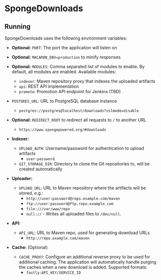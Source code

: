 # SpongeDownloads

## Running
SpongeDownloads uses the following environment variables:

- **Optional:** `PORT`: The port the application will listen on
- **Optional:** `MACARON_ENV=production` to minify responses
- **Optional:** `MODULES`: Comma separated list of modules to enable. By default, all modules are enabled.
  Available modules:

  - `indexer`: Maven repository proxy that indexes the uploaded artifacts
  - `api`: REST API implementation
  - `promote`: Promotion API endpoint for Jenkins (TBD)

- `POSTGRES_URL`: URL to PostgreSQL database instance
  - `postgres://postgres@localhost/downloads?sslmode=disable`

- **Optional:** `REDIRECT_ROOT` to redirect all requests to `/` to another URL
  - `https://www.spongepowered.org/#downloads`

- **Indexer:**
  - `UPLOAD_AUTH`: Username/password for authentication to upload artifacts
    - `user:password`
  - `GIT_STORAGE_DIR`: Directory to clone the Git repositories to, will be created automatically

- **Uploader:**
  - `UPLOAD_URL`: URL to Maven repository where the artifacts will be stored, e.g.:
    - `http://user:password@repo.example.com/maven`
    - `ftp://user:password@ftp.repo.example.com`
    - `file:///var/www/repo`
    - `null://` - Writes all uploaded files to `/dev/null`.

- **API:**
  - `API_URL`: URL to Maven repo, used for generating download URLs
    - `http://repo.example.com/maven`

- **Cache:** (Optional)
  - `CACHE_PROXY`: Configure an additional reverse proxy to be used for additional caching. The application will
    automatically handle purging the caches when a new download is added. Supported formats:
    - `fastly:API_KEY/SERVICE_ID`
